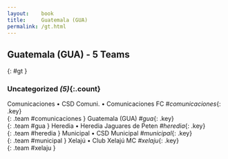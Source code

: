 ```yaml
---
layout:    book
title:     Guatemala (GUA)
permalink: /gt.html
---
```


## Guatemala (GUA) - 5 Teams
{: #gt }









### Uncategorized _(5)_{:.count}

Comunicaciones • CSD Comuni. • Comunicaciones FC   _#comunicaciones_{: .key} <br>
{: .team #comunicaciones }
Guatemala  (GUA)  _#gua_{: .key} <br>
{: .team #gua }
Heredia • Heredia Jaguares de Peten   _#heredia_{: .key} <br>
{: .team #heredia }
Municipal • CSD Municipal   _#municipal_{: .key} <br>
{: .team #municipal }
Xelajú • Club Xelajú MC   _#xelaju_{: .key} <br>
{: .team #xelaju }


 
